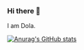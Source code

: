 ### Hi there 👋

I am Dola.

[![Anurag's GitHub stats](https://github-readme-stats.vercel.app/api?username=DolaRani)](https://github.com/anuraghazra/github-readme-stats)
